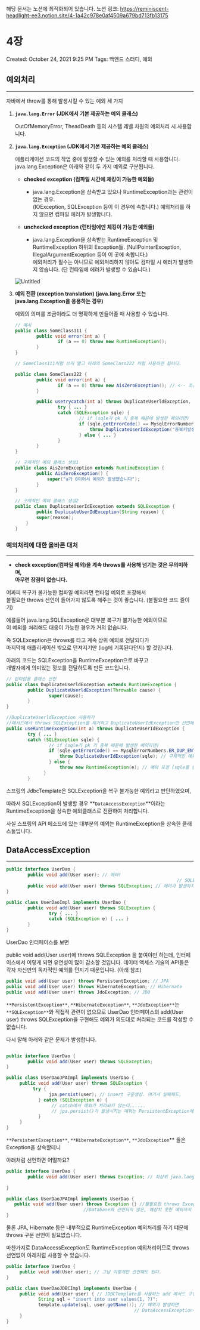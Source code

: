 해당 문서는 노션에 최적화되어 있습니다.
노션 링크: https://reminiscent-headlight-ee3.notion.site/4-1a42c978e0af4509a679bd713fb13175

# 4장

Created: October 24, 2021 9:25 PM
Tags: 백엔드 스터디, 예외

## 예외처리

---

자바에서 throw를 통해 발생시킬 수 있는 예외 세 가지


1. **`java.lang.Error` (JDK에서 기본 제공하는 예외 클래스)**
    
    OutOfMemoryError, TheadDeath 등의 시스템 레벨 차원의 예외처리 시 사용합니다.
    
    
2. **`java.lang.Exception` (JDK에서 기본 제공하는 예외 클래스)**
    
    애플리케이션 코드의 작업 중에 발생할 수 있는 예외를 처리할 때 사용합니다. <br>
    java.lang.Exception은 아래와 같이 두 가지 예외로 구분됩니다.
    
    - **checked exception (컴파일 시간에 체킹이 가능한 예외들)**
        - java.lang.Exception을 상속받고 있으나 RuntimeException과는 관련이 없는 경우. <br>
        (IOException, SQLException 등이 이 경우에 속합니다.)
        예외처리를 하지 않으면 컴파일 에러가 발생합니다.
   
    - **unchecked exception (런타임에만 체킹이 가능한 예외들)**
        - java.lang.Exception을 상속받는 RuntimeException 및 RuntimeException 하위의 Exception들.
        (NullPointerException, IllegalArgumentException 등이 이 곳에 속합니다.) <br>
        예외처리가 필수는 아니므로 예외처리하지 않아도 컴파일 시 에러가 발생하지 않습니다.
        (단 런타임에 에러가 발생할 수 있습니다.)
        
    
    
    ![Untitled](4장_asset/Untitled.png)
    
    
3. **예외 전환 (exception translation) (java.lang.Error 또는 java.lang.Exception을 응용하는 경우)**
    
    
    예외의 의미를 조금이라도 더 명확하게 만들어줄 때 사용할 수 있습니다.
    
    
    ```java
    // 예시
    public class SomeClass111 {
    		public void error(int a) {
    				if (a == 0) throw new RuntimeException(); 
    		}
    }
    
    // SomeClass111처럼 쓰지 말고 아래의 SomeClass222 처럼 사용하면 됩니다.
    
    public class SomeClass222 {
    		public void error(int a) {
    				if (a == 0) throw new AisZeroException(); // <-- 조금더 구체적인 예외로 처리
    		}
    
    		public usetrycatch(int a) throws DuplicateUserldException, SQLException {
    				try { ... }
    				catch (SQLException sqle) {
    						// if (sqle가 pk 키 중복 때문에 발생한 예외라면)
    						if (sqle.getErrorCode() == MysqlErrorNumbers.ER_DUP_ENTRY) {
    						    throw DuplicateUserIdException("중복키발생"); // 구체적인 예외로 처리
    						} else { ... }
    				}
    		}
    }
    
    // 구체적인 예외 클래스 생성1
    public class AisZeroException extends RuntimeException {
    		public AisZeroException() {
    			super("a가 0이어서 예외가 발생했습니다");
    		}
    }
    
    // 구체적인 예외 클래스 생성2
    public class DuplicateUserIdException extends SQLException {
    		public DuplicateUserIdException(String reason) {
            super(reason);
        }
    }
    ```
    



### 예외처리에 대한 올바른 대처

---

- **check exception(컴파일 예외)을 계속 throws를 사용해 넘기는 것은 무의미하며, <br>
아무런 장점이 없습니다.**


어짜피 복구가 불가능한 컴파일 예외라면 런타임 예외로 포장해서 <br>
불필요한 throws 선언이 들어가지 않도록 해주는 것이 좋습니다. (불필요한 코드 줄이기)

예를들어 java.lang.SQLException은 대부분 복구가 불가능한 예외이므로 <br>
이 예외를 처리해도 대응이 가능한 경우가 거의 없습니다.

즉 SQLException은 throws를 타고 계속 상위 예외로 전달되다가 <br>
마지막에 애플리케이션 밖으로 던져지기만 (log에 기록된다던지) 할 것입니다. 

아래의 코드는 SQLException을 RuntimeException으로 바꾸고 <br>
개발자에게 의미있는 정보를 전달하도록 만든 코드입니다.


```java
// 런타임용 클래스 선언
public class DuplicateUserldException extends RuntimeException { 
		public DuplicateUserldException(Throwable cause) { 
				super(cause);
		}
}

//DuplicateUserldException 사용하기
//메서드에서 throws SQLException을 제거하고 DuplicateUserIdException만 선언해도 됩니다.
public useRuntimeException(int a) throws DuplicateUserIdException { 
		try { ... }
		catch (SQLException sqle) {
				// if (sqle가 pk 키 중복 때문에 발생한 예외라면)
				if (sqle.getErrorCode() == MysqlErrorNumbers.ER_DUP_ENTRY) {
				    throw DuplicateUserIdException(sqle); // 구체적인 예외로 처리 (예외 전환)
				} else { 
					throw new RuntimeException(e); // 예외 포장 (sqle를 런타임 예외로 해결하기)
			  }
		}
```

스프링의 JdbcTemplate은 SQLException을 복구 불가능한 예외라고 판단하였으며, <br>

따라서 SQLException이 발생할 경우 **`DataAccessException`**이라는 <br>
RuntimeException을 상속한 예외클래스로 전환하여 처리합니다. <br>

사실 스프링의 API 메소드에 있는 대부분의 예외는 RuntimeException을 상속한 클래스들입니다. <br>

## DataAccessException

---


```java
public interface UserDao {
		public void add(User user); // 에러!
																// SQLException가 컴파일에 예외처리를 했는지 체크하기 떄문
		public void add(User user) throws SQLException; // 에러가 발생하지는 않지만...
}

public class UserDaoImpl implements UserDao {
		public void add(User user) throws SQLException {
				try { ... }
				catch (SQLException e) { ... }
		}
}
```

UserDao 인터페이스를 보면

public void add(User user)에 throws SQLException 을 붙여야만 하는데,
인터페이스에서 이렇게 되면 유연성이 많이 감소할 것입니다. 
데이터 액세스 기술의 API들은 각자 자신만의 독자적인 예외를 던지기 때문입니다. (아래 참조)

```java
public void add(User user) throws PersistentException; // JPA 
public void add(User user) throws HibernateException; // Hibernate 
public void add(User user) throws JdoException; // JDO
```

`**PersistentException**`, `**HibernateException**`, `**JdoException**`는 `**SQLException**`와
직접적 관련이 없으므로 UserDao 인터페이스의 add(User user) throws SQLException을 구현해도
예외가 의도대로 처리되는 코드를 작성할 수 없습니다.

다시 말해 아래와 같은 문제가 발생합니다.


```java

public interface UserDao {
		public void add(User user) throws SQLException;
}

public class UserDaoJPAImpl implements UserDao {
	 public void add(User user) throws SQLException {
		  try {
				jpa.persist(user); // insert 구문생성. 여기서 실패해도,
			} catch (SQLException e) {
				 // catch에서 예외가 처리되지 않는다......
				 // jpa.persist()가 발생시키는 예외는 PersistentException에서 처리된다.
			}
	 }
}
```

`**PersistentException**`, `**HibernateException**`, `**JdoException`** 들은 Exception을 상속할테니 <br>


아래처럼 선언하면 어떨까요?


```java
public interface UserDao {
		public void add(User user) throws Exception; // 최상위 java.lang.Exception으로
																								 // 선언하면 모두 대응가능하긴 하지만...
}

public class UserDaoJPAImpl implements UserDao {
   public void add(User user) throws Exception {} //불필요한 throws Exception 선언 요구됨
					    	 //Database와 관련되지 않은, 예상치 못한 예외까지 처리되는 문제도 있음
}
```


물론 JPA, Hibernate 등은 내부적으로 RuntimeException 예외처리를 하기 떄문에
throws 구문 선언이 필요없습니다.

마찬가지로 DataAccessException도 RuntimeException 예외처리이므로
throws 선언없이 아래처럼 사용할 수 있습니다.


```java
public interface UserDao {
	 public void add(User user); // 그냥 이렇게만 선언해도 된다.
}

public class UserDaoJDBCImpl implements UserDao {
	 public void add(User user) { // JDBCTemplate을 사용하는 add 메서드 구현
			String sql = "insert into user values(1, ?)";
			template.update(sql, user.getName()); // 예외가 발생하면
												// DataAccessException이 처리하므로 throws 구문이 필요없습니다.
	 }
}
```

